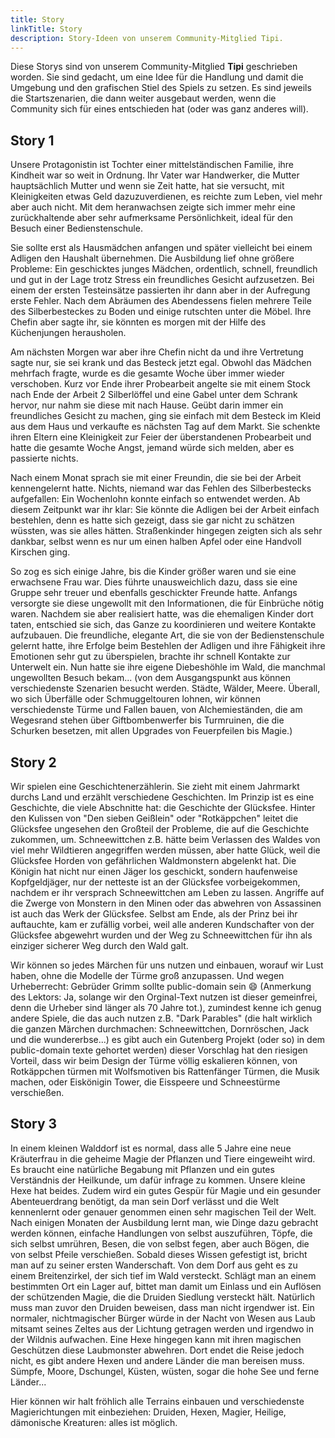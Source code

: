 ```yaml
---
title: Story
linkTitle: Story
description: Story-Ideen von unserem Community-Mitglied Tipi.
---
```


Diese Storys sind von unserem Community-Mitglied **Tipi** geschrieben worden. Sie sind gedacht, um eine Idee für die Handlung und damit die Umgebung und den grafischen Stiel des Spiels zu setzen. Es sind jeweils die Startszenarien, die dann weiter ausgebaut werden, wenn die Community sich für eines entschieden hat (oder was ganz anderes will).
## Story 1 

Unsere Protagonistin ist Tochter einer mittelständischen Familie, ihre Kindheit war so weit in Ordnung. Ihr Vater war Handwerker, die Mutter hauptsächlich Mutter und wenn sie Zeit hatte, hat sie versucht, mit Kleinigkeiten etwas Geld dazuzuverdienen, es reichte zum Leben, viel mehr aber auch nicht. Mit dem heranwachsen zeigte sich immer mehr eine zurückhaltende aber sehr aufmerksame Persönlichkeit, ideal für den Besuch einer Bedienstenschule.

Sie sollte erst als Hausmädchen anfangen und später vielleicht bei einem Adligen den Haushalt übernehmen. Die Ausbildung lief ohne größere Probleme: Ein geschicktes junges Mädchen, ordentlich, schnell, freundlich und gut in der Lage trotz Stress ein freundliches Gesicht aufzusetzen. Bei einem der ersten Testeinsätze passierten ihr dann aber in der Aufregung erste Fehler. Nach dem Abräumen des Abendessens fielen mehrere Teile des Silberbesteckes zu Boden und einige rutschten unter die Möbel. Ihre Chefin aber sagte ihr, sie könnten es morgen mit der Hilfe des Küchenjungen herausholen.

Am nächsten Morgen war aber ihre Chefin nicht da und ihre Vertretung sagte nur, sie sei krank und das Besteck jetzt egal. Obwohl das Mädchen mehrfach fragte, wurde es die gesamte Woche über immer wieder verschoben. Kurz vor Ende ihrer Probearbeit angelte sie mit einem Stock nach Ende der Arbeit 2 Silberlöffel und eine Gabel unter dem Schrank hervor, nur nahm sie diese mit nach Hause. Geübt darin immer ein freundliches Gesicht zu machen, ging sie einfach mit dem Besteck im Kleid aus dem Haus und verkaufte es nächsten Tag auf dem Markt. Sie schenkte ihren Eltern eine Kleinigkeit zur Feier der überstandenen Probearbeit und hatte die gesamte Woche Angst, jemand würde sich melden,  aber es passierte nichts.

Nach einem Monat sprach sie mit einer Freundin, die sie bei der Arbeit kennengelernt hatte. Nichts, niemand war das Fehlen des Silberbestecks aufgefallen: Ein Wochenlohn konnte einfach so entwendet werden. Ab diesem Zeitpunkt war ihr klar: Sie könnte die Adligen bei der Arbeit einfach bestehlen, denn es hatte sich gezeigt, dass sie gar nicht zu schätzen wüssten, was sie alles hätten.  Straßenkinder hingegen zeigten sich als sehr dankbar, selbst wenn es nur um einen halben Apfel oder eine Handvoll Kirschen ging.

So zog es sich einige Jahre, bis die Kinder größer waren und sie eine erwachsene Frau war. Dies führte unausweichlich dazu, dass sie eine Gruppe sehr treuer und ebenfalls geschickter Freunde hatte. Anfangs versorgte sie diese ungewollt mit den Informationen, die für Einbrüche nötig waren. Nachdem sie aber realisiert hatte, was die ehemaligen Kinder dort taten, entschied sie sich, das Ganze zu koordinieren und weitere Kontakte aufzubauen. Die freundliche, elegante Art, die sie von der Bedienstenschule gelernt hatte, ihre Erfolge beim Bestehlen der Adligen und ihre Fähigkeit ihre Emotionen sehr gut zu überspielen, brachte ihr schnell Kontakte zur Unterwelt ein. Nun hatte sie ihre eigene Diebeshöhle im Wald, die manchmal ungewollten Besuch bekam... (von dem Ausgangspunkt aus können verschiedenste Szenarien besucht werden. Städte, Wälder, Meere. Überall, wo sich Überfälle oder Schmuggeltouren lohnen, wir können verschiedenste Türme und Fallen bauen, von Alchemieständen, die am Wegesrand stehen über Giftbombenwerfer bis Turmruinen, die die Schurken besetzen, mit allen Upgrades von Feuerpfeilen bis Magie.)
## Story 2

Wir spielen eine Geschichtenerzählerin. Sie zieht mit einem Jahrmarkt durchs Land und erzählt verschiedene Geschichten. Im Prinzip ist es eine Geschichte, die viele Abschnitte hat: die Geschichte der Glücksfee. Hinter den Kulissen von "Den sieben Geißlein" oder "Rotkäppchen" leitet die Glücksfee ungesehen den Großteil der Probleme, die auf die Geschichte zukommen, um. Schneewittchen z.B. hätte beim Verlassen des Waldes von viel mehr Wildtieren angegriffen werden müssen, aber hatte Glück, weil die Glücksfee Horden von gefährlichen Waldmonstern abgelenkt hat. Die Königin hat nicht nur einen Jäger los geschickt, sondern haufenweise Kopfgeldjäger, nur der netteste ist an der Glücksfee vorbeigekommen, nachdem er ihr versprach Schneewittchen am Leben zu lassen. Angriffe auf die Zwerge von Monstern in den Minen oder das abwehren von Assassinen ist auch das Werk der Glücksfee. Selbst am Ende, als der Prinz bei ihr auftauchte, kam er zufällig vorbei, weil alle anderen Kundschafter von der Glücksfee abgewehrt wurden und der Weg zu Schneewittchen für ihn als einziger sicherer Weg durch den Wald galt.

Wir können so jedes Märchen für uns nutzen und einbauen, worauf wir Lust haben, ohne die Modelle der Türme groß anzupassen. Und wegen Urheberrecht: Gebrüder Grimm sollte public-domain sein 😄 (Anmerkung des Lektors: Ja, solange wir den Orginal-Text nutzen ist dieser gemeinfrei, denn die Urheber sind länger als 70 Jahre tot.),
zumindest kenne ich genug andere Spiele, die das auch nutzen z.B. "Dark Parables" (die halt wirklich die ganzen Märchen durchmachen: Schneewittchen, Dornröschen, Jack und die wundererbse...) es gibt auch ein Gutenberg Projekt (oder so) in dem public-domain texte gehortet werden) dieser Vorschlag hat den riesigen Vorteil, dass wir beim Design der Türme völlig eskalieren können, von Rotkäppchen türmen mit Wolfsmotiven bis Rattenfänger Türmen, die Musik machen, oder Eiskönigin Tower, die Eisspeere und Schneestürme verschießen.
## Story 3

In einem kleinen Walddorf ist es normal, dass alle 5 Jahre eine neue Kräuterfrau in die geheime Magie der Pflanzen und Tiere eingeweiht wird. Es braucht eine natürliche Begabung mit Pflanzen und ein gutes Verständnis der Heilkunde, um dafür infrage zu kommen. Unsere kleine Hexe hat beides. Zudem wird ein gutes Gespür für Magie und ein gesunder Abenteuerdrang benötigt, da man sein Dorf verlässt und die Welt kennenlernt oder genauer genommen einen sehr magischen Teil der Welt. Nach einigen Monaten der Ausbildung lernt man, wie Dinge dazu gebracht werden können, einfache Handlungen von selbst auszuführen, Töpfe, die sich selbst umrühren, Besen, die von selbst fegen, aber auch Bögen, die von selbst Pfeile verschießen. Sobald dieses Wissen gefestigt ist, bricht man auf zu seiner ersten Wanderschaft. Von dem Dorf aus geht es zu einem Breitenzirkel, der sich tief im Wald versteckt. Schlägt man an einem bestimmten Ort ein Lager auf, bittet man damit um Einlass und ein Auflösen der schützenden Magie, die die Druiden Siedlung versteckt hält. Natürlich muss man zuvor den Druiden beweisen, dass man nicht irgendwer ist. Ein normaler, nichtmagischer Bürger würde in der Nacht von Wesen aus Laub mitsamt seines Zeltes aus der Lichtung getragen werden und irgendwo in der Wildnis aufwachen. Eine Hexe hingegen kann mit ihren magischen Geschützen diese Laubmonster abwehren. Dort endet die Reise jedoch nicht, es gibt andere Hexen und andere Länder die man bereisen muss. Sümpfe, Moore, Dschungel, Küsten, wüsten,  sogar die hohe See und ferne Länder...

Hier können wir halt fröhlich alle Terrains einbauen und verschiedenste Magierichtungen mit einbeziehen: Druiden, Hexen, Magier, Heilige, dämonische Kreaturen: alles ist möglich. 
